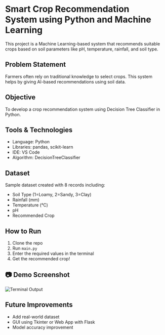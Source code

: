 #  Smart Crop Recommendation System using Python and Machine Learning

This project is a Machine Learning-based system that recommends suitable crops based on soil parameters like pH, temperature, rainfall, and soil type.

## Problem Statement
Farmers often rely on traditional knowledge to select crops. This system helps by giving AI-based recommendations using soil data.

##  Objective
To develop a crop recommendation system using Decision Tree Classifier in Python.

##  Tools & Technologies
- Language: Python
- Libraries: pandas, scikit-learn
- IDE: VS Code
- Algorithm: DecisionTreeClassifier

##  Dataset
Sample dataset created with 8 records including:
- Soil Type (1=Loamy, 2=Sandy, 3=Clay)
- Rainfall (mm)
- Temperature (°C)
- pH
- Recommended Crop

##  How to Run
1. Clone the repo
2. Run `main.py`
3. Enter the required values in the terminal
4. Get the recommended crop!
## 📷 Demo Screenshot

![Terminal Output](screenshot.png)


##  Future Improvements
- Add real-world dataset
- GUI using Tkinter or Web App with Flask
- Model accuracy improvement

